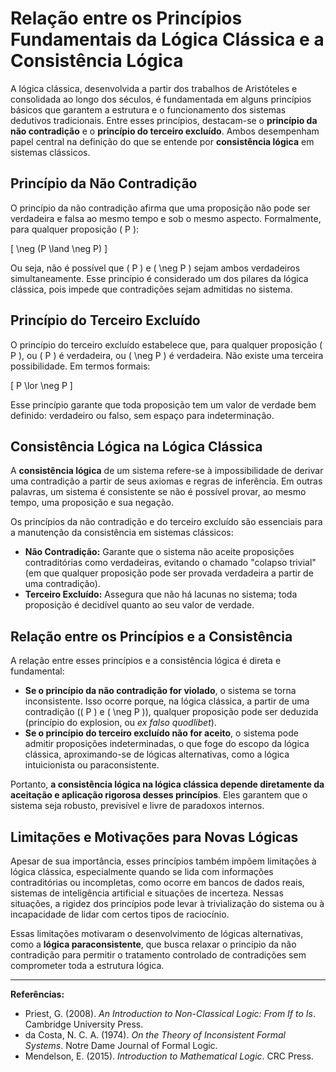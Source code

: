 
# Relação entre os Princípios Fundamentais da Lógica Clássica e a Consistência Lógica

A lógica clássica, desenvolvida a partir dos trabalhos de Aristóteles e consolidada ao longo dos séculos, é fundamentada em alguns princípios básicos que garantem a estrutura e o funcionamento dos sistemas dedutivos tradicionais. Entre esses princípios, destacam-se o **princípio da não contradição** e o **princípio do terceiro excluído**. Ambos desempenham papel central na definição do que se entende por **consistência lógica** em sistemas clássicos.

## Princípio da Não Contradição

O princípio da não contradição afirma que uma proposição não pode ser verdadeira e falsa ao mesmo tempo e sob o mesmo aspecto. Formalmente, para qualquer proposição \( P \):

\[
\neg (P \land \neg P)
\]

Ou seja, não é possível que \( P \) e \( \neg P \) sejam ambos verdadeiros simultaneamente. Esse princípio é considerado um dos pilares da lógica clássica, pois impede que contradições sejam admitidas no sistema.

## Princípio do Terceiro Excluído

O princípio do terceiro excluído estabelece que, para qualquer proposição \( P \), ou \( P \) é verdadeira, ou \( \neg P \) é verdadeira. Não existe uma terceira possibilidade. Em termos formais:

\[
P \lor \neg P
\]

Esse princípio garante que toda proposição tem um valor de verdade bem definido: verdadeiro ou falso, sem espaço para indeterminação.

## Consistência Lógica na Lógica Clássica

A **consistência lógica** de um sistema refere-se à impossibilidade de derivar uma contradição a partir de seus axiomas e regras de inferência. Em outras palavras, um sistema é consistente se não é possível provar, ao mesmo tempo, uma proposição e sua negação.

Os princípios da não contradição e do terceiro excluído são essenciais para a manutenção da consistência em sistemas clássicos:

- **Não Contradição:** Garante que o sistema não aceite proposições contraditórias como verdadeiras, evitando o chamado "colapso trivial" (em que qualquer proposição pode ser provada verdadeira a partir de uma contradição).
- **Terceiro Excluído:** Assegura que não há lacunas no sistema; toda proposição é decidível quanto ao seu valor de verdade.

## Relação entre os Princípios e a Consistência

A relação entre esses princípios e a consistência lógica é direta e fundamental:

- **Se o princípio da não contradição for violado**, o sistema se torna inconsistente. Isso ocorre porque, na lógica clássica, a partir de uma contradição (\( P \) e \( \neg P \)), qualquer proposição pode ser deduzida (princípio do explosion, ou *ex falso quodlibet*).
- **Se o princípio do terceiro excluído não for aceito**, o sistema pode admitir proposições indeterminadas, o que foge do escopo da lógica clássica, aproximando-se de lógicas alternativas, como a lógica intuicionista ou paraconsistente.

Portanto, **a consistência lógica na lógica clássica depende diretamente da aceitação e aplicação rigorosa desses princípios**. Eles garantem que o sistema seja robusto, previsível e livre de paradoxos internos.

## Limitações e Motivações para Novas Lógicas

Apesar de sua importância, esses princípios também impõem limitações à lógica clássica, especialmente quando se lida com informações contraditórias ou incompletas, como ocorre em bancos de dados reais, sistemas de inteligência artificial e situações de incerteza. Nessas situações, a rigidez dos princípios pode levar à trivialização do sistema ou à incapacidade de lidar com certos tipos de raciocínio.

Essas limitações motivaram o desenvolvimento de lógicas alternativas, como a **lógica paraconsistente**, que busca relaxar o princípio da não contradição para permitir o tratamento controlado de contradições sem comprometer toda a estrutura lógica.

---

**Referências:**

- Priest, G. (2008). *An Introduction to Non-Classical Logic: From If to Is*. Cambridge University Press.
- da Costa, N. C. A. (1974). *On the Theory of Inconsistent Formal Systems*. Notre Dame Journal of Formal Logic.
- Mendelson, E. (2015). *Introduction to Mathematical Logic*. CRC Press.
```
